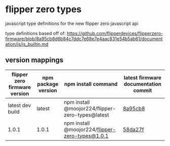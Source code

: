 # flipper zero types

javascript type definitions for the new flipper zero javascript api

type definitions based off of: https://github.com/flipperdevices/flipperzero-firmware/blob/8a95cb8d6b84c7ddc7e68e7e4aac831e54b5ab61/documentation/js/js_builtin.md

## version mappings

| flipper zero firmware version | npm package version | npm install command                              | latest firmware documentation commit                                                                                                           |
| ----------------------------- | ------------------- | ------------------------------------------------ | ---------------------------------------------------------------------------------------------------------------------------------------------- |
| latest dev build              | latest              | npm install @moojor224/flipper-zero-types@latest | [8a95cb8](https://github.com/flipperdevices/flipperzero-firmware/blob/8a95cb8d6b84c7ddc7e68e7e4aac831e54b5ab61/documentation/js/js_builtin.md) |
| 1.0.1                         | 1.0.1               | npm install @moojor224/flipper-zero-types@1.0.1  | [58da27f](https://github.com/flipperdevices/flipperzero-firmware/blob/5f4f4fcc60f587962b0518b7d58523b4d0bab6de/documentation/js/js_builtin.md) |
